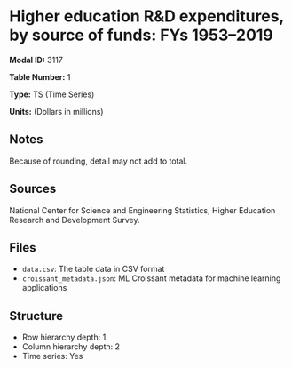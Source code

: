 # Higher education R&D expenditures, by source of funds: FYs 1953&#8211;2019

**Modal ID:** 3117

**Table Number:** 1

**Type:** TS (Time Series)

**Units:** (Dollars in millions)

## Notes

Because of rounding, detail may not add to total.

## Sources

National Center for Science and Engineering Statistics, Higher Education Research and Development Survey.

## Files

- `data.csv`: The table data in CSV format
- `croissant_metadata.json`: ML Croissant metadata for machine learning applications

## Structure

- Row hierarchy depth: 1
- Column hierarchy depth: 2
- Time series: Yes
